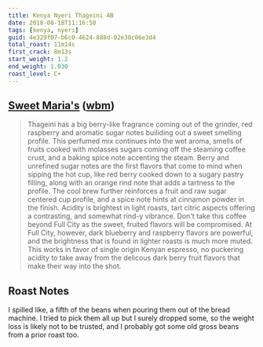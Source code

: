 ```yaml
---
title: Kenya Nyeri Thageini AB
date: 2018-08-18T11:16:50
tags: [kenya, nyeri]
guid: 4e329f07-b6c0-4624-888d-02e30c06e3d4
total_roast: 11m14s
first_crack: 8m13s
start_weight: 1.2
end_weight: 1.030
roast_level: C+
---
```


## [Sweet Maria's][sm] ([wbm][wbm])

[sm]: https://www.sweetmarias.com/kenya-nyeri-thageini-ab-2018.html

[wbm]: https://web.archive.org/web/20180810133217/https://www.sweetmarias.com/kenya-nyeri-thageini-ab-2018.html

> Thageini has a big berry-like fragrance coming out of the grinder, red
> raspberry and aromatic sugar notes builiding out a sweet smelling profile.
> This perfumed mix continues into the wet aroma, smells of fruits cooked with
> molasses sugars coming off the steaming coffee crust, and a baking spice note
> accenting the steam. Berry and unrefined sugar notes are the first flavors
> that come to mind when sipping the hot cup, like red berry cooked down to a
> sugary pastry filling, along with an orange rind note that adds a tartness to
> the profile. The cool brew further reinforces a fruit and raw sugar centered
> cup profile, and a spice note hints at cinnamon powder in the finish. Acidity
> is brightest in light roasts, tart citric aspects offering a contrasting, and
> somewhat rind-y vibrance. Don't take this coffee beyond Full City as the
> sweet, fruited flavors will be compromised. At Full City, however, dark
> blueberry and raspberry flavors are powerful, and the brightness that is found
> in lighter roasts is much more muted. This works in favor of single origin
> Kenyan espresso, no puckering acidity to take away from the delicous dark
> berry fruit flavors that make their way into the shot.
>
## Roast Notes

I spilled like, a fifth of the beans when pouring them out of the bread machine.
I tried to pick them all up but I surely dropped some, so the weight loss is
likely not to be trusted, and I probably got some old gross beans from a prior
roast too.
